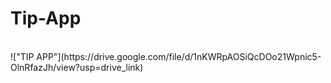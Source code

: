 # Tip-App
<Br>
!["TIP APP"](https://drive.google.com/file/d/1nKWRpAOSiQcDOo21Wpnic5-OlnRfazJh/view?usp=drive_link)
